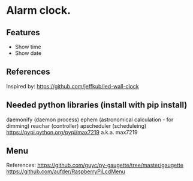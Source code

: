 # Alarm clock. #

## Features ##
* Show time
* Show date


## References ##
Inspired by: https://github.com/jeffkub/led-wall-clock

## Needed python libraries (install with pip install) ##
daemonify (daemon process)
ephem (astronomical calculation - for dimming)
reachar (controller)
apscheduler (scheduleing)
https://pypi.python.org/pypi/max7219 a.k.a. max7219

## Menu ##
References:
https://github.com/guyc/py-gaugette/tree/master/gaugette
https://github.com/aufder/RaspberryPiLcdMenu
